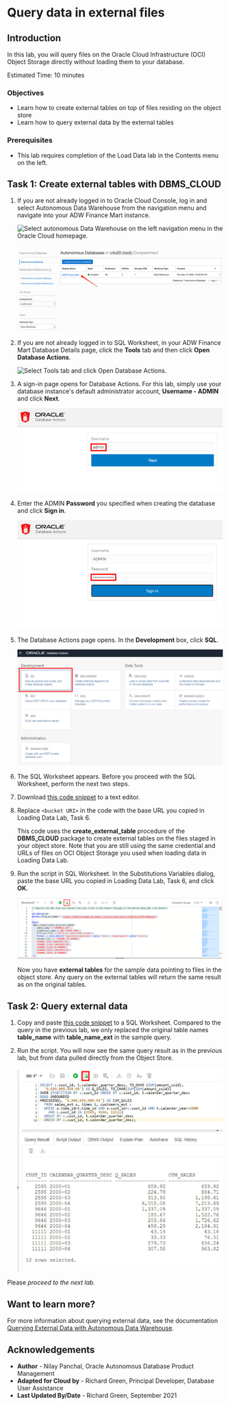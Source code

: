 # Query data in external files

## Introduction

In this lab, you will query files on the Oracle Cloud Infrastructure (OCI) Object Storage directly without loading them to your database.

Estimated Time: 10 minutes

### Objectives

-   Learn how to create external tables on top of files residing on the object store
-   Learn how to query external data by the external tables

### Prerequisites

- This lab requires completion of the Load Data lab in the Contents menu on the left.

## Task 1: Create external tables with DBMS_CLOUD

1.  If you are not already logged in to Oracle Cloud Console, log in and select Autonomous Data Warehouse from the navigation menu and navigate into your ADW Finance Mart instance.

    ![Select autonomous Data Warehouse on the left navigation menu in the Oracle Cloud homepage.](https://raw.githubusercontent.com/oracle/learning-library/master/common/images/console/database-adw.png " ")

    ![Select your database instance.](images/step1.1-adb.png " ")

2.  If you are not already logged in to SQL Worksheet, in your ADW Finance Mart Database Details page, click the **Tools** tab and then click **Open Database Actions**.

    ![Select Tools tab and click Open Database Actions.](./images/Picture100-15.png " ")

3.  A sign-in page opens for Database Actions. For this lab, simply use your database instance's default administrator account, **Username - ADMIN** and click **Next**.

    ![Enter the admin username.](./images/Picture100-16.png " ")

4.  Enter the ADMIN **Password** you specified when creating the database and click **Sign in**.

    ![Enter the ADMIN password.](./images/Picture100-16-password.png " ")

5.  The Database Actions page opens. In the **Development** box, click **SQL**.

    ![Click SQL.](./images/Picture100-16-click-sql.png " ")

6.  The SQL Worksheet appears. Before you proceed with the SQL Worksheet, perform the next two steps.

7.  Download <a href="./files/create_external_tables_without_base_url_v2.txt" target="\_blank">this code snippet</a> to a text editor.

8.  Replace `<bucket URI>` in the code with the base URL you copied in Loading Data Lab, Task 6.

    This code uses the **create\_external\_table** procedure of the **DBMS\_CLOUD** package to create external tables on the files staged in your object store. Note that you are still using the same credential and URLs of files on OCI Object Storage you used when loading data in Loading Data Lab.

9.  Run the script in SQL Worksheet. In the Substitutions Variables dialog, paste the base URL you copied in Loading Data Lab, Task 6, and click **OK**.

    ![Click Run Script.](images/step1.5.png " ")

    Now you have **external tables** for the sample data pointing to files in the object store. Any query on the external tables will return the same result as on the original tables.

## Task 2: Query external data

1.  Copy and paste <a href="./files/query_external_data.txt" target="\_blank">this code snippet</a> to a SQL Worksheet. Compared to the query in the previous lab, we only replaced the original table names **table\_name** with **table\_name\_ext** in the sample query.

2.  Run the script. You will now see the same query result as in the previous lab, but from data pulled directly from the Object Store.

    ![Paste the code snippet and click Run Script.](images/external_table_query_results.jpg " ")

Please *proceed to the next lab*.

## Want to learn more?

For more information about querying external data, see the documentation [Querying External Data with Autonomous Data Warehouse](https://docs.oracle.com/en/cloud/paas/autonomous-data-warehouse-cloud/user/query-external.html#GUID-ABF95242-3E04-42FF-9361-52707D14E833).

## **Acknowledgements**

- **Author** - Nilay Panchal, Oracle Autonomous Database Product Management
- **Adapted for Cloud by** - Richard Green, Principal Developer, Database User Assistance
- **Last Updated By/Date** - Richard Green, September 2021

